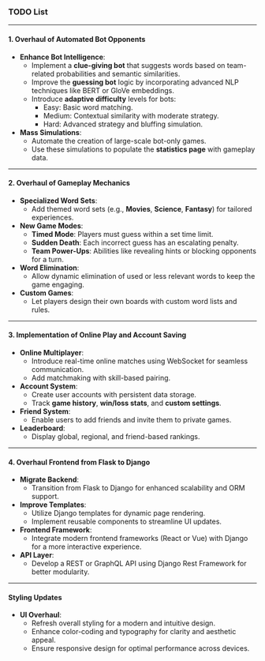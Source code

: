 ### TODO List

---

#### 1. Overhaul of Automated Bot Opponents
- **Enhance Bot Intelligence**:
  - Implement a **clue-giving bot** that suggests words based on team-related probabilities and semantic similarities.
  - Improve the **guessing bot** logic by incorporating advanced NLP techniques like BERT or GloVe embeddings.
  - Introduce **adaptive difficulty** levels for bots:
    - Easy: Basic word matching.
    - Medium: Contextual similarity with moderate strategy.
    - Hard: Advanced strategy and bluffing simulation.
- **Mass Simulations**:
  - Automate the creation of large-scale bot-only games.
  - Use these simulations to populate the **statistics page** with gameplay data.

---

#### 2. Overhaul of Gameplay Mechanics
- **Specialized Word Sets**:
  - Add themed word sets (e.g., **Movies**, **Science**, **Fantasy**) for tailored experiences.
- **New Game Modes**:
  - **Timed Mode**: Players must guess within a set time limit.
  - **Sudden Death**: Each incorrect guess has an escalating penalty.
  - **Team Power-Ups**: Abilities like revealing hints or blocking opponents for a turn.
- **Word Elimination**:
  - Allow dynamic elimination of used or less relevant words to keep the game engaging.
- **Custom Games**:
  - Let players design their own boards with custom word lists and rules.

---

#### 3. Implementation of Online Play and Account Saving
- **Online Multiplayer**:
  - Introduce real-time online matches using WebSocket for seamless communication.
  - Add matchmaking with skill-based pairing.
- **Account System**:
  - Create user accounts with persistent data storage.
  - Track **game history**, **win/loss stats**, and **custom settings**.
- **Friend System**:
  - Enable users to add friends and invite them to private games.
- **Leaderboard**:
  - Display global, regional, and friend-based rankings.

---

#### 4. Overhaul Frontend from Flask to Django
- **Migrate Backend**:
  - Transition from Flask to Django for enhanced scalability and ORM support.
- **Improve Templates**:
  - Utilize Django templates for dynamic page rendering.
  - Implement reusable components to streamline UI updates.
- **Frontend Framework**:
  - Integrate modern frontend frameworks (React or Vue) with Django for a more interactive experience.
- **API Layer**:
  - Develop a REST or GraphQL API using Django Rest Framework for better modularity.

---

#### Styling Updates
- **UI Overhaul**:
  - Refresh overall styling for a modern and intuitive design.
  - Enhance color-coding and typography for clarity and aesthetic appeal.
  - Ensure responsive design for optimal performance across devices.